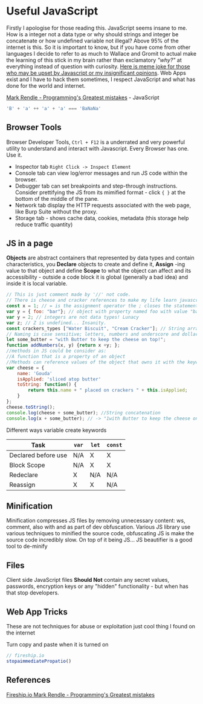 # Useful JavaScript

Firstly I apologise for those reading this. JavaScript seems insane to me. How is a integer not a data type or why should strings and integer be concatenate or how undefined variable not illegal? Above 95% of the internet is this. So it is important to know, but if you have come from other languages I decide to refer to as much to Wallace and Gromit to actual make the learning of this stick in my brain rather than exclamatory *"why?"* at everything instead of question with curiosity. [Here is meme joke for those who may be upset by Javascript or my insignificant opinions](https://www.youtube.com/watch?v=Uo3cL4nrGOk). Web Apps exist and I have to hack them sometimes, I respect JavaScript and what has done for the world and internet.

[Mark Rendle - Programming's Greatest mistakes](https://www.youtube.com/watch?v=Y9clBHENy4Q) - JavaScript
```javascript
'B' + 'a' ++ 'a' + 'a' === 'BaNaNa'
```

## Browser Tools

Browser Developer Tools, `Ctrl + F12`  is a underrated and very powerful utility to understand and interact with Javascript. Every Browser has one. Use it.
- Inspector tab `Right Click -> Inspect Element` 
- Console tab can view log/error messages and run JS code within the browser. 
- Debugger tab  can set breakpoints and step-through instructions. Consider prettifying the JS from its mimified format - click  `{ }` at the bottom of the middle of the pane. 
- Network tab display the HTTP requests associated with the web page, like Burp Suite without the proxy.
- Storage tab - shows cache data, cookies, metadata (this storage help reduce traffic quantity)

## JS in a page

**Objects** are abstract containers that represented by data types and contain characteristics, you **Declare** objects to create and define it, **Assign** -ing value to that object and define **Scope** to what the object can affect and its accessibility - outside a code block it is global (generally a bad idea) and inside it is local variable.

```javascript
// This is just comment made by '//' not code.
// There is cheese and cracker references to make my life learn javascript more comfortable - - think wallace and grommit, if not go watch wallace and grommit JS is evil. Lol
const x = 1; // = is the assignment operator the ; closes the statement syntactically
var y = { foo: "bar"}; // object with property named foo with value "bar"
var y = 2; // integers are not data types! Lunacy
var z; // Z is undefined... Insanity.
const crackers_types ["Water Biscuit", "Cream Cracker"]; // String array
// Naming is case sensitive; letters, numbers and underscore and dollar sign, must not begin with a digit and must not be a keyword
let some_butter = "with Butter to keep the cheese on top!";   
function addNumbers(x, y) {return x +y; };
//methods in JS could be consider as:
//A function that is a property of an object
//Methods can reference values of the object that owns it with the keyword = "this";
var cheese = {
	name: 'Gouda'
	isApplied: 'sliced atop butter'
	toString: function() {
		return this.name + " placed on crackers " + this.isApplied;
	}
};
cheese.toString();
console.log(cheese + some_butter); //String concatenation
console.log(x + some_butter); // -> "1with Butter to keep the cheese on top!" Maddness.
```

Different ways variable create keywords

Task |  `var`  | `let` | `const`
 --- | --- | --- | ---
Declared before use | N/A | X | X
Block Scope | N/A | X | X
Redeclare | X | N/A | N/A 
Reassign | X | X | N/A 


## Minification

Minification compresses JS files by removing unnecessary content: ws, comment, also with and as part of dev obfuscation. Various JS library use various techniques to minified the source code, obfuscating JS is make the source code incredibly slow. On top of it being JS... JS beautifier is a good tool to de-minify

## Files  

Client side JavaScript files **Should Not** contain any secret values, passwords, encryption keys or any "hidden" functionality - but when has that stop developers.


## Web App Tricks

These are not techniques for abuse or exploitation just cool thing I found on the internet 

Turn copy and paste when it is turned on 
```js
// fireship.io
stopaimmediatePropatio()
```

## References

[Fireship.io ](https://www.youtube.com/shorts/7bmsDg4BaKw)
[Mark Rendle - Programming's Greatest mistakes](https://www.youtube.com/watch?v=Y9clBHENy4Q)